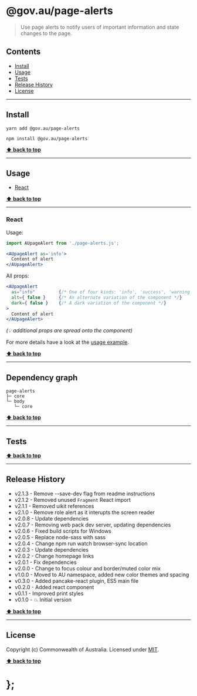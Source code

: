 @gov.au/page-alerts
============

> Use page alerts to notify users of important information and state changes to the page.


## Contents

* [Install](#install)
* [Usage](#usage)
* [Tests](#tests)
* [Release History](#release-history)
* [License](#license)


----------------------------------------------------------------------------------------------------------------------------------------------------------------


## Install


```shell
yarn add @gov.au/page-alerts
```

```shell
npm install @gov.au/page-alerts 
```


**[⬆ back to top](#contents)**


----------------------------------------------------------------------------------------------------------------------------------------------------------------


## Usage


* [React](#react)


**[⬆ back to top](#contents)**


----------------------------------------------------------------------------------------------------------------------------------------------------------------


### React

Usage:

```jsx
import AUpageAlert from './page-alerts.js';

<AUpageAlert as='info'>
  Content of alert
</AUpageAlert>
```

All props:

```jsx
<AUpageAlert
  as="info"         {/* One of four kinds: 'info', 'success', 'warning', 'error' */}
  alt={ false }     {/* An alternate variation of the component */}
  dark={ false }    {/* A dark variation of the component */}
>
  Content of alert
</AUpageAlert>
```
_(💡 additional props are spread onto the component)_

For more details have a look at the [usage example](https://github.com/govau/design-system-components/tree/master/packages/page-alerts/tests/react/index.js).


**[⬆ back to top](#contents)**


----------------------------------------------------------------------------------------------------------------------------------------------------------------


## Dependency graph

```shell
page-alerts
├─ core
└─ body
   └─ core
```


**[⬆ back to top](#contents)**


----------------------------------------------------------------------------------------------------------------------------------------------------------------


## Tests


**[⬆ back to top](#contents)**


----------------------------------------------------------------------------------------------------------------------------------------------------------------


## Release History

* v2.1.3 - Remove --save-dev flag from readme instructions
* v2.1.2 - Removed unused `Fragment` React import
* v2.1.1 - Removed uikit references
* v2.1.0 - Remove role alert as it interupts the screen reader
* v2.0.8 - Update dependencies
* v2.0.7 - Removing web pack dev server, updating dependencies
* v2.0.6 - Fixed build scripts for Windows
* v2.0.5 - Replace node-sass with sass
* v2.0.4 - Change npm run watch browser-sync location
* v2.0.3 - Update dependencies
* v2.0.2 - Change homepage links
* v2.0.1 - Fix dependencies
* v2.0.0 - Change to focus colour and border/muted color mix
* v1.0.0 - Moved to AU namespace, added new color themes and spacing
* v0.3.0 - Added pancake-react plugin, ES5 main file
* v0.2.0 - Added react component
* v0.1.1 - Improved print styles
* v0.1.0 - 💥 Initial version


**[⬆ back to top](#contents)**


----------------------------------------------------------------------------------------------------------------------------------------------------------------


## License

Copyright (c) Commonwealth of Australia.
Licensed under [MIT](https://raw.githubusercontent.com/govau/design-system-components/packages/core/master/LICENSE).


**[⬆ back to top](#contents)**

# };
